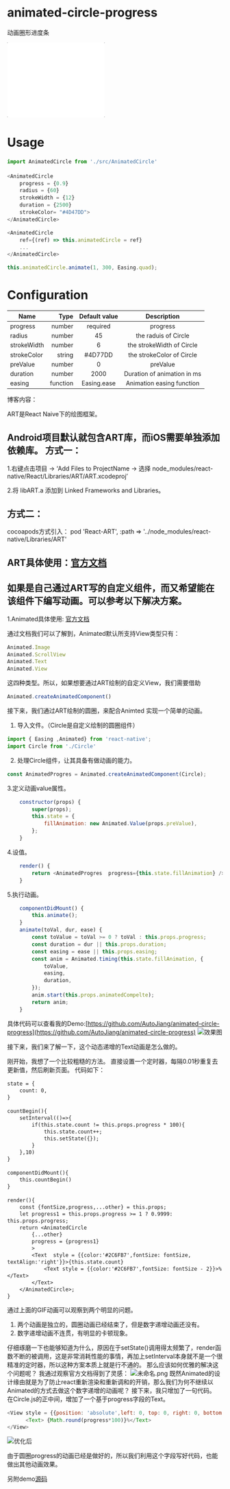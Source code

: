 # animated-circle-progress
动画圈形进度条

![Image text](https://github.com/AutoJiang/animated-circle-progress/blob/master/img/cricle_progress.gif)

Usage
===
```javascript
import AnimatedCircle from './src/AnimatedCircle'

<AnimatedCircle 
    progress = {0.9}
    radius = {60}
    strokeWidth = {12}
    duration = {2500}
    strokeColor= "#4D47DD">
</AnimatedCircle>
```

```javascript
<AnimatedCircle 
    ref={(ref) => this.animatedCircle = ref}
    ...
</AnimatedCircle>
```

```javascript
this.animatedCircle.animate(1, 300, Easing.quad);
```
Configuration
===
| Name        | Type     |  Default value  |        Description        |
| --------    | ------:  | :---------:     |  :----------------------: |  
| progress    | number   |   required      |        progress           |
| radius      | number   |     45          |   the raduis of Circle    |
| strokeWidth | number   |     6           | the strokeWidth of Circle |
| strokeColor | string   |    #4D77DD      | the strokeColor of Circle |
| preValue    | number   |      0          |        preValue           |
| duration    | number   |    2000         |Duration of animation in ms|
|  easing     | function |  Easing.ease    | Animation easing function |

博客内容：

ART是React Naive下的绘图框架。

Android项目默认就包含ART库，而iOS需要单独添加依赖库。
方式一：
----
1.右键点击项目 -> ‘Add Files to ProjectName -> 选择 node_modules/react-native/React/Libraries/ART/ART.xcodeproj’

2.将 libART.a 添加到 Linked Frameworks and Libraries。

方式二：
----
cocoapods方式引入：
 pod 'React-ART', :path => '../node_modules/react-native/Libraries/ART'

ART具体使用：[官方文档](https://github.com/react-native-china/react-native-ART-doc/blob/master/doc.md)
----

如果是自己通过ART写的自定义组件，而又希望能在该组件下编写动画。可以参考以下解决方案。
----
1.Animated具体使用: [官方文档](https://reactnative.cn/docs/animated/)

通过文档我们可以了解到，Animated默认所支持View类型只有：
```javascript
Animated.Image
Animated.ScrollView
Animated.Text
Animated.View
```
这四种类型。所以，如果想要通过ART绘制的自定义View，我们需要借助
```javascript
Animated.createAnimatedComponent()
```
接下来，我们通过ART绘制的圆圈，来配合Animted 实现一个简单的动画。
1. 导入文件。（Circle是自定义绘制的圆圈组件）
```javascript
import { Easing ,Animated} from 'react-native';
import Circle from './Circle'
```
2. 处理Circle组件，让其具备有做动画的能力。
```javascript
const AnimatedProgres = Animated.createAnimatedComponent(Circle);
```
3.定义动画value属性。
```javascript
    constructor(props) {
        super(props);
        this.state = {
            fillAnimation: new Animated.Value(props.preValue),
        };
    }
```
4.设值。
```javascript
    render() {
        return <AnimatedProgres  progress={this.state.fillAnimation} />;
    }
```
5.执行动画。
```javascript
    componentDidMount() {
        this.animate();
    }
    animate(toVal, dur, ease) {
        const toValue = toVal >= 0 ? toVal : this.props.progress;
        const duration = dur || this.props.duration;
        const easing = ease || this.props.easing;
        const anim = Animated.timing(this.state.fillAnimation, {
            toValue,
            easing,
            duration,
        });
        anim.start(this.props.animatedCompelte);
        return anim;
    }
```
具体代码可以查看我的Demo:[https://github.com/AutoJiang/animated-circle-progress](https://github.com/AutoJiang/animated-circle-progress)
![效果图](https://upload-images.jianshu.io/upload_images/5353063-3d173a232f672d35.gif?imageMogr2/auto-orient/strip)

接下来，我们来了解一下，这个动态递增的Text动画是怎么做的。

刚开始，我想了一个比较粗糙的方法。
直接设置一个定时器，每隔0.01秒重复去更新值，然后刷新页面。
代码如下：

    state = {
        count: 0,
    }

    countBegin(){
        setInterval(()=>{
            if(this.state.count != this.props.progress * 100){
                this.state.count++;
                this.setState({});
            }
        },10)
    }

    componentDidMount(){
        this.countBegin()
    }

    render(){  
        const {fontSize,progress,...other} = this.props;
        let progress1 = this.props.progress >= 1 ? 0.9999: this.props.progress;
        return <AnimatedCircle 
            {...other}
            progress = {progress1}
            >
            <Text  style = {{color:'#2C6FB7',fontSize: fontSize, textAlign:'right'}}>{this.state.count}
                <Text style = {{color:'#2C6FB7',fontSize: fontSize - 2}}>%</Text>
            </Text> 
        </AnimatedCircle>;
    }

通过上面的GIF动画可以观察到两个明显的问题。
1. 两个动画是独立的，圆圈动画已经结束了，但是数字递增动画还没有。
2. 数字递增动画不连贯，有明显的卡顿现象。

仔细琢磨一下也能够知道为什么，原因在于setState()调用得太频繁了，render函数不断的被调用，这是非常消耗性能的事情，再加上setInterval本身就不是一个很精准的定时器，所以这种方案本质上就是行不通的。
那么应该如何优雅的解决这个问题呢？
我通过观察官方文档得到了灵感：
![未命名.png](https://upload-images.jianshu.io/upload_images/5353063-2f4ed69a3e524669.png?imageMogr2/auto-orient/strip%7CimageView2/2/w/1240)
既然Animated的设计缘由就是为了防止react重新渲染和重新调和的开销，那么我们为何不继续以Animated的方式去做这个数字递增的动画呢？
接下来，我只增加了一句代码。
在Circle.js的正中间，增加了一个基于progress字段的Text。

```javascript
<View style = {{position: 'absolute',left: 0, top: 0, right: 0, bottom: 0,alignItems:'center',justifyContent:'center'}}>
      <Text> {Math.round(progress*100)}%</Text>
</View>
```
![优化后](https://upload-images.jianshu.io/upload_images/5353063-3e81f7c57bd7775b.gif?imageMogr2/auto-orient/strip)


由于圆圈progress的动画已经是做好的，所以我们利用这个字段写好代码，也能做出其他动画效果。

另附demo[源码](https://github.com/AutoJiang/animated-circle-progress)
